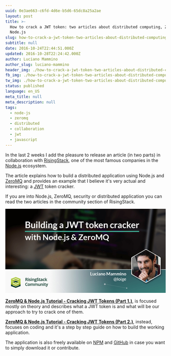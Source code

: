 ```yaml
---
uuid: 0e3ae663-c6fd-4d6e-b5d6-65dc8a25a2ae
layout: post
title: >-
  How to crack a JWT token: two articles about distributed computing, ZeroMQ &
  Node.js
slug: how-to-crack-a-jwt-token-two-articles-about-distributed-computing-zeromq-node-js
subtitle: null
date: 2016-10-24T22:44:51.000Z
updated: 2016-10-28T22:24:42.000Z
author: Luciano Mammino
author_slug: luciano-mammino
header_img: ./how-to-crack-a-jwt-token-two-articles-about-distributed-computing-zeromq-node-js.jpg
fb_img: ./how-to-crack-a-jwt-token-two-articles-about-distributed-computing-zeromq-node-js-fb.png
tw_img: ./how-to-crack-a-jwt-token-two-articles-about-distributed-computing-zeromq-node-js-tw.png
status: published
language: en_US
meta_title: null
meta_description: null
tags:
  - node-js
  - zeromq
  - distributed
  - collaboration
  - jwt
  - javascript
---
```


In the last 2 weeks I add the pleasure to release an article (in two parts) in collaboration with [RisingStack](http://risingstack.com/), one of the most famous companies in the [Node.js](/tag/node-js) ecosystem.

The article explains how to build a distributed application using Node.js and [ZeroMQ](/tag/zeromq) and provides an example that I believe it's very actual and interesting: a [JWT](/tag/jwt) token cracker.

If you are into Node.js, ZeroMQ, security or distributed application you can read the two articles in the community section of RisingStack.

[![ZeroMQ & Node.js Tutorial - Cracking JWT Tokens](./zeromq-nodejs-tutorial-cracking-jwt-tokens.jpg)](https://community.risingstack.com/zeromq-node-js-cracking-jwt-tokens-1/)

**[ZeroMQ & Node.js Tutorial - Cracking JWT Tokens (Part 1.)](https://community.risingstack.com/zeromq-node-js-cracking-jwt-tokens-1/)**, is focused mostly on theory and describes what a JWT token is and what will be our approach to try to crack one of them.

**[ZeroMQ & Node.js Tutorial - Cracking JWT Tokens (Part 2.)](https://community.risingstack.com/zeromq-node-js-cracking-jwt-tokens-part2/)**, instead, focuses on coding and it's a step by step guide on how to build the working application.

The application is also freely available on [NPM](https://www.npmjs.com/package/distributed-jwt-cracker) and [GitHub](https://github.com/lmammino/distributed-jwt-cracker) in case you want to simply download it or contribute.
